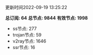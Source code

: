 更新时间2022-09-19 13:25:22

**总订阅: 64**
**总节点: 9844**
**有效节点: 1998**
- ss节点: 277
- trojan节点: 59
- v2ray节点: 1646
- ssr节点: 16
